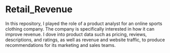 # Retail_Revenue
In this repository, I played the role of a product analyst for an online sports clothing company.  The company is specifically interested in how it can improve revenue. I dove into product data such as pricing, reviews, descriptions, and ratings, as well as revenue and website traffic, to produce recommendations for its marketing and sales teams.

